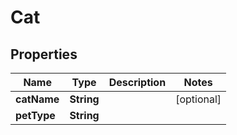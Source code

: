 

# Cat


## Properties

| Name | Type | Description | Notes |
|------------ | ------------- | ------------- | -------------|
|**catName** | **String** |  |  [optional] |
|**petType** | **String** |  |  |



